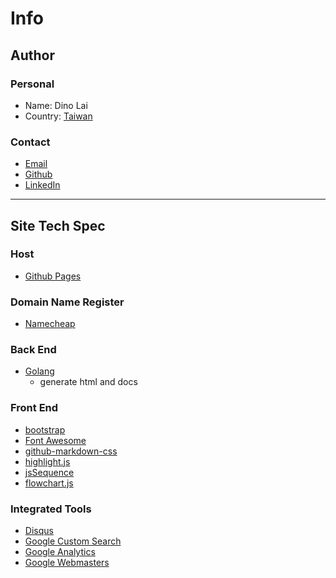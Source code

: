 # Info

## Author

### Personal

* Name: Dino Lai
* Country: [Taiwan](https://www.google.com.tw/maps/place/Taiwan/@23.5942123,119.8995494,8z/data=!3m1!4b1!4m5!3m4!1s0x346ef3065c07572f:0xe711f004bf9c5469!8m2!3d23.69781!4d120.960515?hl=en)

### Contact

* [Email](dinos80152@gmail.com)
* [Github](https://github.com/dinos80152)
* [LinkedIn](https://www.linkedin.com/in/dinolai/)

----

## Site Tech Spec

### Host

* [Github Pages](https://pages.github.com/)

### Domain Name Register

* [Namecheap](https://www.namecheap.com/)

### Back End

* [Golang](https://golang.org/)
  * generate html and docs

### Front End

* [bootstrap](https://getbootstrap.com)
* [Font Awesome](http://fontawesome.io/)
* [github-markdown-css](https://github.com/sindresorhus/github-markdown-css)
* [highlight.js](https://highlightjs.org/)
* [jsSequence](https://bramp.github.io/js-sequence-diagrams/)
* [flowchart.js](http://flowchart.js.org/)

### Integrated Tools

* [Disqus](https://disqus.com)
* [Google Custom Search](https://www.google.com/cse)
* [Google Analytics](https://analytics.google.com)
* [Google Webmasters](https://www.google.com/webmasters)